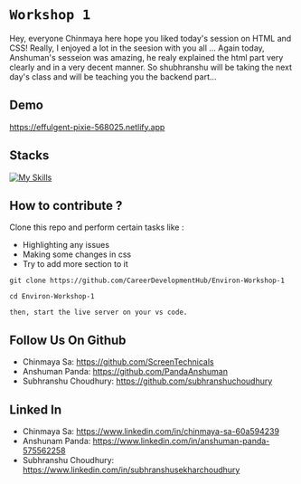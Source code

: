 # `Workshop 1`

Hey, everyone Chinmaya here hope you liked today's session on HTML and CSS! Really, I enjoyed a lot in the seesion with you all ... Again today, Anshuman's sesseion was amazing, he realy explained the html part very clearly and in a very decent manner.
So shubhranshu will be taking the next day's class and will be teaching you the backend part...

## Demo

https://effulgent-pixie-568025.netlify.app

## Stacks

[![My Skills](https://skillicons.dev/icons?i=html,css)](https://skillicons.dev)

## How to contribute ?

Clone this repo and perform certain tasks like :

- Highlighting any issues
- Making some changes in css
- Try to add more section to it

```
git clone https://github.com/CareerDevelopmentHub/Environ-Workshop-1
```

```
cd Environ-Workshop-1
```

`then, start the live server on your vs code.`

## Follow Us On Github

- Chinmaya Sa: https://github.com/ScreenTechnicals
- Anshuman Panda: https://github.com/PandaAnshuman
- Subhranshu Choudhury: https://github.com/subhranshuchoudhury

## Linked In

- Chinmaya Sa: https://www.linkedin.com/in/chinmaya-sa-60a594239
- Anshunam Panda: https://www.linkedin.com/in/anshuman-panda-575562258
- Subhranshu Choudhury: https://www.linkedin.com/in/subhranshusekharchoudhury
